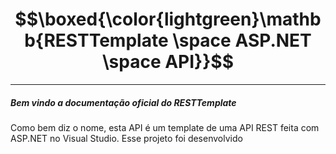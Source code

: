 # $$\boxed{\color{lightgreen}\mathbb{RESTTemplate \space ASP.NET \space API}}$$
---
##### Bem vindo a documentação oficial do RESTTemplate

Como bem diz o nome, esta API é um template de uma API REST feita com ASP.NET no Visual Studio.
Esse projeto foi desenvolvido
